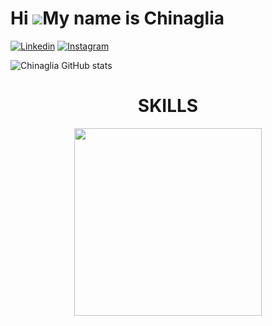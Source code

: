 Hi ![](https://user-images.githubusercontent.com/18350557/176309783-0785949b-9127-417c-8b55-ab5a4333674e.gif)My name is Chinaglia
=================================================================================================================================

[![Linkedin](https://img.shields.io/badge/LinkedIn-0077B5?style=for-the-badge&logo=linkedin&logoColor=white)](https://www.linkedin.com/in/victor-c-neto-339874284/)
[![Instagram](https://img.shields.io/badge/Instagram-E4405F?style=for-the-badge&logo=instagram&logoColor=white)](https://www.instagram.com/kk_vitinho/)

![Chinaglia GitHub stats](https://github-readme-stats.vercel.app/api?username=chinaglia77&show_icons=true&theme=tokyonight)

<div align="center">
  <h1>SKILLS</h1>
  <a href="https://skillicons.dev">
    <img src="https://skillicons.dev/icons?i=java,py,vscode,mysql" width="300" height="300" />
  </a>
</div>

